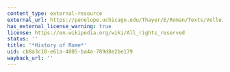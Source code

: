 ```yaml
---
content_type: external-resource
external_url: https://penelope.uchicago.edu/Thayer/E/Roman/Texts/Velleius_Paterculus/2C*.html
has_external_license_warning: true
license: https://en.wikipedia.org/wiki/All_rights_reserved
status: ''
title: '*History of Rome*'
uid: cb8a3c10-e61a-4805-ba4a-789d8e2be179
wayback_url: ''
---
```

